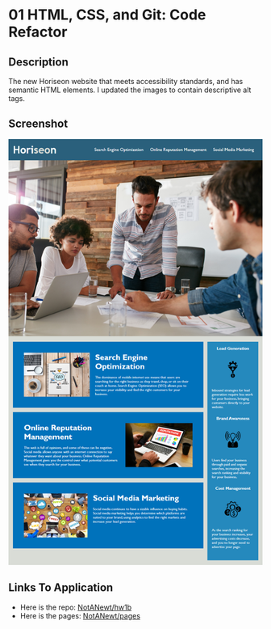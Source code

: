 # 01 HTML, CSS, and Git: Code Refactor

## Description

The new Horiseon website that meets accessibility standards, and has semantic HTML elements. I updated the images to contain descriptive alt tags.

## Screenshot

![The Horiseon webpage includes a navigation bar, a header image, and cards with text and images at the bottom of the page.](./assets/images/01-html-css-git-homework-demo.png)

## Links To Application

- Here is the repo: [NotANewt/hw1b](https://github.com/NotANewt/hw1b)
- Here is the pages: [NotANewt/pages](https://notanewt.github.io/hw1b/)
